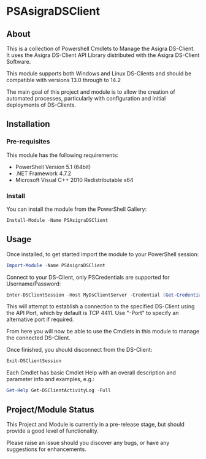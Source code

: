 # PSAsigraDSClient

## About
This is a collection of Powershell Cmdlets to Manage the Asigra DS-Client.\
It uses the Asigra DS-Client API Library distributed with the Asigra DS-Client Software.

This module supports both Windows and Linux DS-Clients and should be compatible with versions 13.0 through to 14.2

The main goal of this project and module is to allow the creation of automated processes, particularly with configuration and initial deployments of DS-Clients.

## Installation

### Pre-requisites
This module has the following requirements:
- PowerShell Version 5.1 (64bit)
- .NET Framework 4.7.2
- Microsoft Visual C++ 2010 Redistributable x64

### Install
You can install the module from the PowerShell Gallery:
```powershell
Install-Module -Name PSAsigraDSClient
```

## Usage
Once installed, to get started import the module to your PowerShell session:
```powershell
Import-Module -Name PSAsigraDSClient
```

Connect to your DS-Client, only PSCredentials are supported for Username/Password:
```powershell
Enter-DSClientSession -Host MyDsClientServer -Credential (Get-Credential)
```
This will attempt to establish a connection to the specified DS-Client using the API Port, which by default is TCP 4411. Use "-Port" to specify an alternative port if required.

From here you will now be able to use the Cmdlets in this module to manage the connected DS-Client.

Once finished, you should disconnect from the DS-Client:
```powershell
Exit-DSClientSession
```

Each Cmdlet has basic Cmdlet Help with an overall description and parameter info and examples, e.g.:
```powershell
Get-Help Get-DSClientActivityLog -Full
```

## Project/Module Status
This Project and Module is currently in a pre-release stage, but should provide a good level of functionality.

Please raise an issue should you discover any bugs, or have any suggestions for enhancements.
